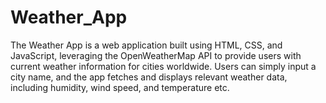 # Weather_App
The Weather App is a web application built using HTML, CSS, and JavaScript, leveraging the OpenWeatherMap API to provide users with current weather information for cities worldwide. Users can simply input a city name, and the app fetches and displays relevant weather data, including humidity, wind speed, and temperature etc.

